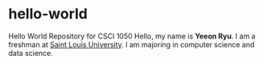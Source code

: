 # hello-world
Hello World Repository for CSCI 1050
Hello, my name is **Yeeon Ryu**.
I am a freshman at [Saint Louis University](https://www.slu.edu/).
I am majoring in computer science and data science.
